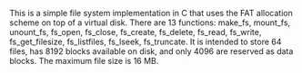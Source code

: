 This is a simple file system implementation in C that uses the FAT 
allocation scheme on top of a virtual disk. There are 13 functions: make_fs, mount_fs, unount_fs,
fs_open, fs_close, fs_create, fs_delete, fs_read, fs_write, fs_get_filesize, fs_listfiles,
fs_lseek, fs_truncate. It is intended to store 64 files, has 8192 blocks available on disk,
and only 4096 are reserved as data blocks. The maximum file size is 16 MB. 